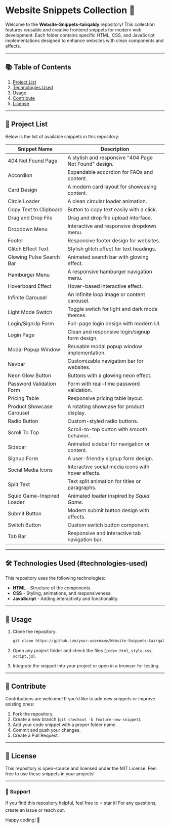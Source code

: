 # Website Snippets Collection 🚀

Welcome to the **Website-Snippets-tairqaldy** repository! This collection features reusable and creative frontend snippets for modern web development. Each folder contains specific HTML, CSS, and JavaScript implementations designed to enhance websites with clean components and effects.

---

## 📚 Table of Contents

1. [Project List](#project-list)
2. [Technologies Used](#technologies-used)
3. [Usage](#usage)
4. [Contribute](#contribute)
5. [License](#license)

---

## 🚀 Project List

Below is the list of available snippets in this repository:

| **Snippet Name**                | **Description**                                      |
|---------------------------------|------------------------------------------------------|
| 404 Not Found Page              | A stylish and responsive "404 Page Not Found" design.|
| Accordion                       | Expandable accordion for FAQs and content.           |
| Card Design                     | A modern card layout for showcasing content.         |
| Circle Loader                   | A clean circular loader animation.                   |
| Copy Text to Clipboard          | Button to copy text easily with a click.             |
| Drag and Drop File              | Drag and drop file upload interface.                 |
| Dropdown Menu                   | Interactive and responsive dropdown menu.            |
| Footer                          | Responsive footer design for websites.               |
| Glitch Effect Text              | Stylish glitch effect for text headings.             |
| Glowing Pulse Search Bar        | Animated search bar with glowing effect.             |
| Hamburger Menu                  | A responsive hamburger navigation menu.              |
| Hoverboard Effect               | Hover-based interactive effect.                      |
| Infinite Carousel               | An infinite loop image or content carousel.          |
| Light Mode Switch               | Toggle switch for light and dark mode themes.        |
| Login/SignUp Form               | Full-page login design with modern UI.               |
| Login Page                      | Clean and responsive login/signup form design.       |
| Modal Popup Window              | Reusable modal popup window implementation.          |
| Navbar                          | Customizable navigation bar for websites.            |
| Neon Glow Button                | Buttons with a glowing neon effect.                  |
| Password Validation Form        | Form with real-time password validation.             |
| Pricing Table                   | Responsive pricing table layout.                     |
| Product Showcase Carousel       | A rotating showcase for product display.             |
| Radio Button                    | Custom-styled radio buttons.                         |
| Scroll To Top                   | Scroll-to-top button with smooth behavior.           |
| Sidebar                         | Animated sidebar for navigation or content.          |
| Signup Form                     | A user-friendly signup form design.                  |
| Social Media Icons              | Interactive social media icons with hover effects.   |
| Split Text                      | Text split animation for titles or paragraphs.       |
| Squid Game-Inspired Loader      | Animated loader inspired by *Squid Game*.            |
| Submit Button                   | Modern submit button design with effects.            |
| Switch Button                   | Custom switch button component.                      |
| Tab Bar                         | Responsive and interactive tab navigation bar.       |

---

## 🛠️ Technologies Used (#technologies-used)

This repository uses the following technologies:

- **HTML** - Structure of the components.
- **CSS** - Styling, animations, and responsiveness.
- **JavaScript** - Adding interactivity and functionality.

---

## 🔧 Usage

1. Clone the repository:
   ```bash
   git clone https://github.com/your-username/Website-Snippets-tairqaldy.git
   ```

2. Open any project folder and check the files (`index.html`, `style.css`, `script.js`).

3. Integrate the snippet into your project or open in a browser for testing.

---

## 🤝 Contribute

Contributions are welcome! If you'd like to add new snippets or improve existing ones:

1. Fork the repository.
2. Create a new branch (`git checkout -b feature-new-snippet`).
3. Add your code snippet with a proper folder name.
4. Commit and push your changes.
5. Create a Pull Request.

---

## 📄 License

This repository is open-source and licensed under the MIT License. Feel free to use these snippets in your projects!

---

### 🌟 Support

If you find this repository helpful, feel free to ⭐ star it! For any questions, create an issue or reach out.

Happy coding! 🚀
